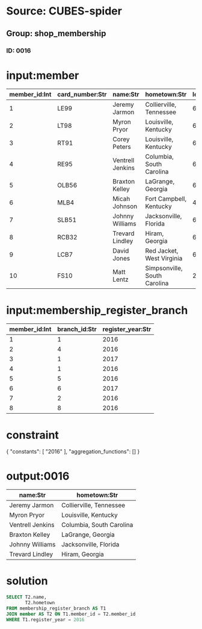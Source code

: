 # Source: CUBES-spider
## Group: shop_membership
### ID: 0016

# input:member

| member_id:Int | card_number:Str | name:Str | hometown:Str | level:Int |
|---|---|---|---|---|
| 1 | LE99 | Jeremy Jarmon | Collierville, Tennessee | 6 |
| 2 | LT98 | Myron Pryor | Louisville, Kentucky | 6 |
| 3 | RT91 | Corey Peters | Louisville, Kentucky | 6 |
| 4 | RE95 | Ventrell Jenkins | Columbia, South Carolina | 6 |
| 5 | OLB56 | Braxton Kelley | LaGrange, Georgia | 6 |
| 6 | MLB4 | Micah Johnson | Fort Campbell, Kentucky | 4 |
| 7 | SLB51 | Johnny Williams | Jacksonville, Florida | 6 |
| 8 | RCB32 | Trevard Lindley | Hiram, Georgia | 6 |
| 9 | LCB7 | David Jones | Red Jacket, West Virginia | 6 |
| 10 | FS10 | Matt Lentz | Simpsonville, South Carolina | 2 |

# input:membership_register_branch

| member_id:Int | branch_id:Str | register_year:Str |
|---|---|---|
| 1 | 1 | 2016 |
| 2 | 4 | 2016 |
| 3 | 1 | 2017 |
| 4 | 1 | 2016 |
| 5 | 5 | 2016 |
| 6 | 6 | 2017 |
| 7 | 2 | 2016 |
| 8 | 8 | 2016 |

# constraint

{
  "constants": [
    "2016"
  ],
  "aggregation_functions": []
}

# output:0016

| name:Str | hometown:Str |
|---|---|
| Jeremy Jarmon | Collierville, Tennessee |
| Myron Pryor | Louisville, Kentucky |
| Ventrell Jenkins | Columbia, South Carolina |
| Braxton Kelley | LaGrange, Georgia |
| Johnny Williams | Jacksonville, Florida |
| Trevard Lindley | Hiram, Georgia |

# solution

```sql
SELECT T2.name,
       T2.hometown
FROM membership_register_branch AS T1
JOIN member AS T2 ON T1.member_id = T2.member_id
WHERE T1.register_year = 2016
```
